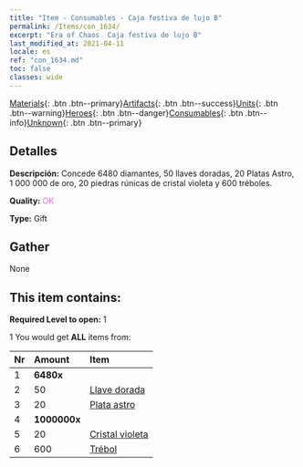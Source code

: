 ```yaml
---
title: "Item - Consumables - Caja festiva de lujo B"
permalink: /Items/con_1634/
excerpt: "Era of Chaos  Caja festiva de lujo B"
last_modified_at: 2021-04-11
locale: es
ref: "con_1634.md"
toc: false
classes: wide
---
```

 [Materials](/es/Items/){: .btn .btn--primary}[Artifacts](/es/Items/Artifacts/){: .btn .btn--success}[Units](/es/Items/Units/){: .btn .btn--warning}[Heroes](/es/Items/Heroes/){: .btn .btn--danger}[Consumables](/es/Items/Consumables/){: .btn .btn--info}[Unknown](/es/Items/Unknown/){: .btn .btn--primary}

## Detalles
 **Descripción:** Concede 6480 diamantes, 50 llaves doradas, 20 Platas Astro, 1 000 000 de oro, 20 piedras rúnicas de cristal violeta y 600 tréboles.

 **Quality:** <span style="color: #DA70D6">OK</span>

 **Type:** Gift

## Gather

  None

## This item contains:

 **Required Level to open:** 1

 1 You would get **ALL** items  from:

  | Nr | Amount |     Item    |
  |:---|:-------|:------------|
  | 1 |  **6480x** | <i class="fas fa-gem"/> |  | 
  | 2 | 50 | [Llave dorada](/es/Items/con_783/) | 
  | 3 | 20 | [Plata astro](/es/Items/con_969/) | 
  | 4 |  **1000000x** | <i class="fas fa-coins"/> |  | 
  | 5 | 20 | [Cristal violeta](/es/Items/con_720/) | 
  | 6 | 600 | [Trébol](/es/Items/con_537/) | 
